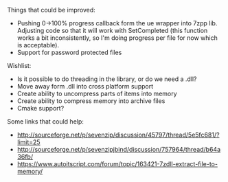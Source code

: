 Things that could be improved: 
- Pushing 0->100% progress callback form the ue wrapper into 7zpp lib. Adjusting code so that it will work with SetCompleted (this function works a bit inconsistently, so I'm doing progress per file for now which is acceptable).
- Support for password protected files

Wishlist:
- Is it possible to do threading in the library, or do we need a .dll?
- Move away form .dll into cross platform support
- Create ability to uncompress parts of items into memory
- Create ability to compress memory into archive files
- Cmake support?

Some links that could help:
- http://sourceforge.net/p/sevenzip/discussion/45797/thread/5e5fc681/?limit=25
- http://sourceforge.net/p/sevenzipjbind/discussion/757964/thread/b64a36fb/
- https://www.autoitscript.com/forum/topic/163421-7zdll-extract-file-to-memory/

